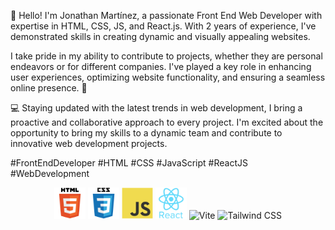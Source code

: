 
👋 Hello! I'm Jonathan Martínez, a passionate Front End Web Developer with expertise in HTML, CSS, JS, and React.js. With 2 years of experience, I've demonstrated skills in creating dynamic and visually appealing websites.

I take pride in my ability to contribute to projects, whether they are personal endeavors or for different companies. I've played a key role in enhancing user experiences, optimizing website functionality, and ensuring a seamless online presence. 🚀

💻 Staying updated with the latest trends in web development, I bring a proactive and collaborative approach to every project. I'm excited about the opportunity to bring my skills to a dynamic team and contribute to innovative web development projects.

#FrontEndDeveloper #HTML #CSS #JavaScript #ReactJS #WebDevelopment

<div align="center">
<img src="https://raw.githubusercontent.com/devicons/devicon/master/icons/html5/html5-original-wordmark.svg" alt="HTML" width="50">
<img src="https://raw.githubusercontent.com/devicons/devicon/master/icons/css3/css3-original-wordmark.svg" alt="CSS" width="50">
<img src="https://raw.githubusercontent.com/devicons/devicon/master/icons/javascript/javascript-original.svg" alt="JavaScript" width="50">
<img src="https://raw.githubusercontent.com/devicons/devicon/master/icons/react/react-original-wordmark.svg" alt="React" width="50">
<img src="https://upload.wikimedia.org/wikipedia/commons/f/f1/Vitejs-logo.svg" alt="Vite" width="50">
<img src="https://upload.wikimedia.org/wikipedia/commons/d/d5/Tailwind_CSS_Logo.svg" alt="Tailwind CSS" width="50">
</div>

